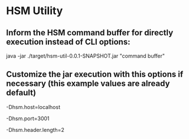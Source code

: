 # HSM Utility

## Inform the HSM command buffer for directly execution instead of CLI options:

java -jar ./target/hsm-util-0.0.1-SNAPSHOT.jar "command buffer"

## Customize the jar execution with this options if necessary (this example values are already default)

-Dhsm.host=localhost

-Dhsm.port=3001

-Dhsm.header.length=2
